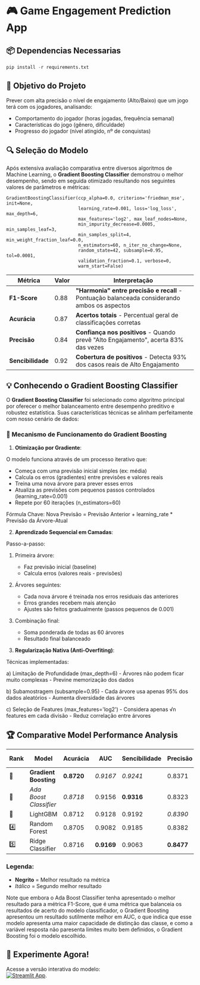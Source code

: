 # 🎮 Game Engagement Prediction App

## 📦 Dependencias Necessarias

```python
pip install -r requirements.txt
```

## 🎯 Objetivo do Projeto
Prever com alta precisão o nível de engajamento (Alto/Baixo) que um jogo terá com os jogadores, analisando:

- Comportamento do jogador (horas jogadas, frequência semanal)
- Características do jogo (gênero, dificuldade)
- Progresso do jogador (nível atingido, nº de conquistas)

## 🔍 Seleção do Modelo

Após extensiva avaliação comparativa entre diversos algoritmos de Machine Learning, o **Gradient Boosting Classifier** demonstrou o melhor desempenho, sendo em seguida otimizado resultando nos seguintes valores de parâmetros e métricas:

```{python}
GradientBoostingClassifier(ccp_alpha=0.0, criterion='friedman_mse', init=None,
                           learning_rate=0.001, loss='log_loss', max_depth=6,
                           max_features='log2', max_leaf_nodes=None,
                           min_impurity_decrease=0.0005, min_samples_leaf=3,
                           min_samples_split=4, min_weight_fraction_leaf=0.0,
                           n_estimators=60, n_iter_no_change=None,
                           random_state=42, subsample=0.95, tol=0.0001,
                           validation_fraction=0.1, verbose=0,
                           warm_start=False)
```
| Métrica       | Valor | Interpretação                                                                 |
|--------------|-------|-------------------------------------------------------------------------------|
| **F1-Score** | 0.88  | **"Harmonia" entre precisão e recall** - Pontuação balanceada considerando ambos os aspectos |
| **Acurácia** | 0.87  | **Acertos totais** - Percentual geral de classificações corretas              |
| **Precisão** | 0.84  | **Confiança nos positivos** - Quando prevê "Alto Engajamento", acerta 83% das vezes |
| **Sencibilidade**   | 0.92  | **Cobertura de positivos** - Detecta 93% dos casos reais de Alto Engajamento  |


## 💡 Conhecendo o Gradient Boosting Classifier

O **Gradient Boosting Classifier** foi selecionado como algoritmo principal por oferecer o melhor balanceamento entre desempenho preditivo e robustez estatística. Suas características técnicas se alinham perfeitamente com nosso cenário de dados:

### 🎯 Mecanismo de Funcionamento do Gradient Boosting
1. **Otimização por Gradiente**:

O modelo funciona através de um processo iterativo que:

   - Começa com uma previsão inicial simples (ex: média)
   - Calcula os erros (gradientes) entre previsões e valores reais
   - Treina uma nova árvore para prever esses erros
   - Atualiza as previsões com pequenos passos controlados (learning_rate=0.001)
   - Repete por 60 iterações (n_estimators=60)

Fórmula Chave:
Nova Previsão = Previsão Anterior + learning_rate * Previsão da Árvore-Atual

2. **Aprendizado Sequencial em Camadas**:

Passo-a-passo:
   1) Primeira árvore:
      - Faz previsão inicial (baseline)
      - Calcula erros (valores reais - previsões)

   2) Árvores seguintes:
      - Cada nova árvore é treinada nos erros residuais das anteriores
      - Erros grandes recebem mais atenção
      - Ajustes são feitos gradualmente (passos pequenos de 0.001)

   3) Combinação final:
      - Soma ponderada de todas as 60 árvores
      - Resultado final balanceado

3. **Regularização Nativa (Anti-Overfiting)**:

Técnicas implementadas:

   a) Limitação de Profundidade (max_depth=6)
      - Árvores não podem ficar muito complexas
      - Previne memorização dos dados

   b) Subamostragem (subsample=0.95)
      - Cada árvore usa apenas 95% dos dados aleatórios
      - Aumenta diversidade das árvores

   c) Seleção de Features (max_features='log2')
      - Considera apenas √n features em cada divisão
      - Reduz correlação entre árvores


## 🏆 Comparative Model Performance Analysis

| Rank | Model                     | Acurácia    | AUC       | Sencibilidade    | Precisão | F1-Score   | Tempo de Treinamento|
|------|---------------------------|-------------|-----------|-----------|-----------|------------|---------------|
| 🥇   | **Gradient Boosting**     | **0.8720**  | *0.9167* | *0.9241*   | 0.8371    | *0.8784*  | 1.6050s      |
| 🥈   | *Ada Boost Classifier*    | *0.8718*    | 0.9156   | **0.9316** | 0.8323    | **0.8792**| 0.4470s      |
| 🥉   | LightGBM                  | 0.8712     | 0.9128    | 0.9192     | *0.8390*  | 0.8772    | 1.5580s      |
| 4️⃣   | Random Forest             | 0.8705     | 0.9082    | 0.9185     | 0.8382    | 0.8765    | 1.8570s      |
| 5️⃣   | Ridge Classifier          | 0.8716     | **0.9169**| 0.9063     | **0.8477**| 0.8760    | **0.0410s**      |

### Legenda:
- **Negrito** = Melhor resultado na métrica
- *Itálico* = Segundo melhor resultado

Note que embora o Ada Boost Classifier tenha apresentado o melhor resultado para a métrica F1-Score, que é uma métrica que balanceia os resultados de acerto do modelo classificador, o Gradient Boosting apresentou um resultado sutilmente melhor em AUC, o que indica que esse modelo apresenta uma maior capacidade de distinção das classe, e como a variável resposta não paresenta limites muito bem definidos, o Gradient Boosting foi o modelo escolhido.

## 🚀 Experimente Agora!
Acesse a versão interativa do modelo:  
[![Streamlit App](https://static.streamlit.io/badges/streamlit_badge_black_white.svg)](https://nivelengajamentojogo.streamlit.app).
